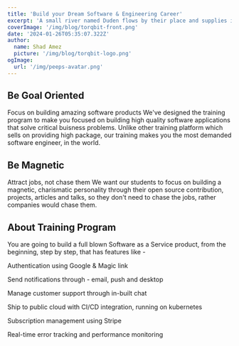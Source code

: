 ```yaml
---
title: 'Build your Dream Software & Engineering Career'
excerpt: 'A small river named Duden flows by their place and supplies it with the necessary regelialia.'
coverImage: '/img/blog/torqbit-front.png'
date: '2024-01-26T05:35:07.322Z'
author:
  name: Shad Amez
  picture: '/img/blog/torqbit-logo.png'
ogImage:
  url: '/img/peeps-avatar.png'
---
```


## Be Goal Oriented

Focus on building amazing software products
We've designed the training program to make you focused on building high quality software applications that solve critical buisness problems.
Unlike other training platform which sells on providing high package, our training makes you the most demanded software engineer, in the world.

## Be Magnetic

Attract jobs, not chase them
We want our students to focus on building a magnetic, charismatic personality through their open source contribution, projects, articles and talks, so they don't need to chase the jobs, rather companies would chase them.

## About Training Program

You are going to build a full blown Software as a Service product, from the beginning, step by step, that has features like -

Authentication using Google & Magic link

Send notifications through - email, push and desktop

Manage customer support through in-built chat

Ship to public cloud with CI/CD integration, running on kubernetes

Subscription management using Stripe

Real-time error tracking and performance monitoring
